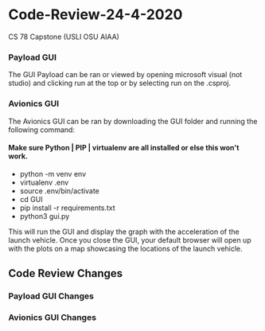 # Code-Review-24-4-2020
CS 78 Capstone (USLI OSU AIAA)

### Payload GUI

The GUI Payload can be ran or viewed by opening microsoft visual (not studio) and clicking run at the top or by selecting run on the .csproj.



### Avionics GUI
The Avionics GUI can be ran by downloading the GUI folder and running the following command:

#### Make sure Python | PIP | virtualenv are all installed or else this won't work. 

* python -m venv env
* virtualenv .env
* source .env/bin/activate
* cd GUI
* pip install -r requirements.txt
* python3 gui.py

This will run the GUI and display the graph with the acceleration of the launch vehicle. Once you close the GUI, your default browser will open up with the plots on a map showcasing the locations of the launch vehicle.

## Code Review Changes

### Payload GUI Changes

### Avionics GUI Changes
